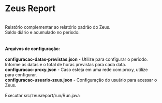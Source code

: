 # Zeus Report <br/>
<br/>
Relatório complementar ao relatório padrão do Zeus. <br/>
Saldo diário e acumulado no período. <br/>
<br/>
<h4><b>Arquivos de configuração:</b></h4>
<b>configuracao-datas-previstas.json</b> - Utilize para configurar o período. Informe as datas e o total de horas previstas para cada data. <br/>
<b>configuracao-proxy.json</b> - Caso esteja em uma rede com proxy, utilize para configurar. <br/>
<b>configuracao-usuario-zeus.json</b> - Configuração do usuário para acessar o Zeus. <br/>
<br/>
Executar src/zeusreport/run/Run.java <br/>

